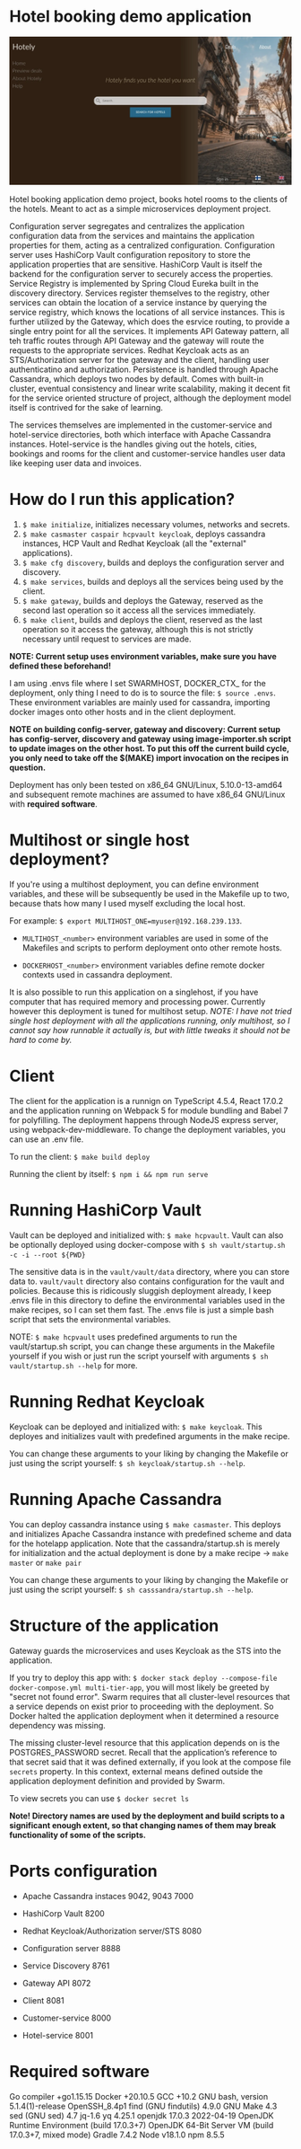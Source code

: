 # Hotel booking demo application

![Preview image of the client](./client/public/static/hotelapp_preview.webp)

Hotel booking application demo project, books hotel rooms to the clients of the hotels. Meant to act as a simple microservices deployment project. 

Configuration server segregates and centralizes the application configuration data from the services and maintains the application properties for them, acting as a centralized configuration. Configuration server uses HashiCorp Vault configuration repository to store the application properties that are sensitive. HashiCorp Vault is itself the backend for the configuration server to securely access the properties. Service Registry is implemented by Spring Cloud Eureka built in the discovery directory. Services register themselves to the registry, other services can obtain the location of a service instance by querying the service registry, which knows the locations of all service instances. This is further utilized by the Gateway, which does the esrvice routing, to provide a single entry point for all the services. It implements API Gateway pattern, all teh traffic routes through API Gateway and the gateway will route the requests to the appropriate services. Redhat Keycloak acts as an STS/Authorization server for the gateway and the client, handling user authenticatino and authorization. Persistence is handled through Apache Cassandra, which deploys two nodes by default. Comes with built-in cluster, eventual consistency and linear write scalability, making it decent fit for the service oriented structure of project, although the deployment model itself is contrived for the sake of learning.

The services themselves are implemented in the customer-service and hotel-service directories, both which interface with Apache Cassandra instances. Hotel-service is the handles giving out the hotels, cities, bookings and rooms for the client and customer-service handles user data like keeping user data and invoices.

# How do I run this application?

1. `$ make initialize`, initializes necessary volumes, networks and secrets.
2. `$ make casmaster caspair hcpvault keycloak`, deploys cassandra instances, HCP Vault and Redhat Keycloak (all the "external" applications).
3. `$ make cfg discovery`, builds and deploys the configuration server and discovery.
4. `$ make services`, builds and deploys all the services being used by the client.
5. `$ make gateway`, builds and deploys the Gateway, reserved as the second last operation so it access all the services immediately.
6. `$ make client`, builds and deploys the client, reserved as the last operation so it access the gateway, although this is not strictly necessary until request to services are made.

**NOTE: Current setup uses environment variables, make sure you have defined these beforehand!**

I am using .envs file where I set SWARMHOST, DOCKER\_CTX\_<number> for the deployment, only thing I need to do is to source the file: `$ source .envs`. These environment variables are mainly used for cassandra, importing docker images onto other hosts and in the client deployment.

**NOTE on building config-server, gateway and discovery: Current setup has config-server, discovery and gateway using image-importer.sh script to update images on the other host. To put this off the current build cycle, you only need to take off the $(MAKE) import invocation on the recipes in question.**

Deployment has only been tested on x86_64 GNU/Linux, 5.10.0-13-amd64 and subsequent remote machines are assumed to have x86_64 GNU/Linux with **required software**.

# Multihost or single host deployment?

If you're using a multihost deployment, you can define environment variables, and these will be subsequently be used in the Makefile up to two, because thats how many I used myself excluding the local host.

For example: `$ export MULTIHOST_ONE=myuser@192.168.239.133`.

* `MULTIHOST_<number>` environment variables are used in some of the Makefiles and scripts to perform deployment onto other remote hosts.

* `DOCKERHOST_<number>` environment variables define remote docker contexts used in cassandra deployment.

It is also possible to run this application on a singlehost, if you have computer that has required memory and processing power. Currently however this deployment is tuned for multihost setup.
*NOTE: I have not tried single host deployment with all the applications running, only multihost, so I cannot say how runnable it actually is, but with little tweaks it should not be hard to come by.*

# Client

The client for the application is a runnign on TypeScript 4.5.4, React 17.0.2 and the application running on Webpack 5 for module bundling and Babel 7 for polyfilling. The deployment happens through NodeJS express server, using webpack-dev-middleware. To change the deployment variables, you can use an .env file.

To run the client: `$ make build deploy`

Running the client by itself: `$ npm i && npm run serve`

# Running HashiCorp Vault

Vault can be deployed and initialized with: `$ make hcpvault`.
Vault can also be optionally deployed using docker-compose with `$ sh vault/startup.sh -c -i --root ${PWD}`

The sensitive data is in the `vault/vault/data` directory, where you can store data to. `vault/vault` directory also contains configuration for the vault and policies. Because this is ridicously sluggish deployment already, I keep .envs file in this directory to define the environmental variables used in the make recipes, so I can set them fast. The .envs file is just a simple bash script that sets the environmental variables.

NOTE: `$ make hcpvault` uses predefined arguments to run the vault/startup.sh script, you can change these arguments in the Makefile yourself if you wish or just run the script yourself with arguments `$ sh vault/startup.sh --help` for more.

# Running Redhat Keycloak

Keycloak can be deployed and initialized with: `$ make keycloak`. 
This deployes and initializes vault with predefined arguments in the make recipe.

You can change these arguments to your liking by changing the Makefile or just using the script yourself: `$ sh keycloak/startup.sh --help`.

# Running Apache Cassandra

You can deploy cassandra instance using `$ make casmaster`.
This deploys and initializes Apache Cassandra instance with predefined scheme and data for the hotelapp application. Note that the cassandra/startup.sh is merely for initialization and the actual deployment is done by a make recipe -> `make master` or `make pair`

You can change these arguments to your liking by changing the Makefile 
or just using the script yourself: `$ sh casssandra/startup.sh --help`.

# Structure of the application

Gateway guards the microservices and uses Keycloak as the STS into the application.

If you try to deploy this app with: `$ docker stack deploy --compose-file docker-compose.yml multi-tier-app`, you will most likely be greeted by "secret not found error". Swarm requires that all cluster-level resources that a service depends on exist prior to proceeding with the deployment. So Docker halted the application deployment when it determined a resource dependency was missing.

The missing cluster-level resource that this application depends on is the POSTGRES\_PASSWORD secret. Recall that the application’s reference to that secret said that it was defined externally, if you look at the compose file `secrets` property. In this context, external means defined outside the application deployment definition and provided by Swarm.

To view secrets you can use `$ docker secret ls`

**Note! Directory names are used by the deployment and build scripts to a significant enough extent, so that changing names of them may break functionality of some of the scripts.**

# Ports configuration

* Apache Cassandra instaces 9042, 9043 7000
* HashiCorp Vault 8200
* Redhat Keycloak/Authorization server/STS 8080

* Configuration server 8888
* Service Discovery 8761
* Gateway API 8072

* Client 8081
* Customer-service 8000
* Hotel-service 8001

# Required software

Go compiler +go1.15.15
Docker +20.10.5
GCC +10.2
GNU bash, version 5.1.4(1)-release 
OpenSSH\_8.4p1
find (GNU findutils) 4.9.0
GNU Make 4.3
sed (GNU sed) 4.7
jq-1.6
yq 4.25.1
openjdk 17.0.3 2022-04-19
OpenJDK Runtime Environment (build 17.0.3+7)
OpenJDK 64-Bit Server VM (build 17.0.3+7, mixed mode)
Gradle 7.4.2
Node v18.1.0
npm 8.5.5

